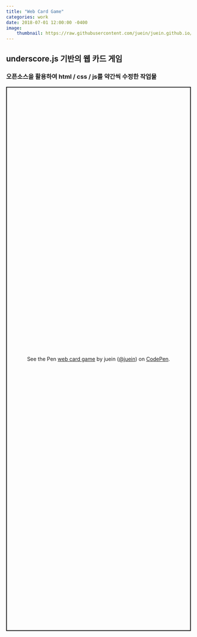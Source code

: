 ```yaml
---
title: "Web Card Game"
categories: work
date: 2018-07-01 12:00:00 -0400
image:
    thumbnail: https://raw.githubusercontent.com/juein/juein.github.io/master/img/work_thumbnail/cardgame_main.png
---
```


## underscore.js 기반의 웹 카드 게임
### 오픈소스을 활용하여 html / css / js를 약간씩 수정한 작업물


<p class="codepen" data-height="1483" data-theme-id="default" data-default-tab="result" data-user="juein" data-slug-hash="ZEYpdaa" style="height: 1483px; box-sizing: border-box; display: flex; align-items: center; justify-content: center; border: 2px solid; margin: 1em 0; padding: 1em;" data-pen-title="web card game">
  <span>See the Pen <a href="https://codepen.io/juein/pen/ZEYpdaa">
  web card game</a> by juein (<a href="https://codepen.io/juein">@juein</a>)
  on <a href="https://codepen.io">CodePen</a>.</span>
</p>
<script async src="https://static.codepen.io/assets/embed/ei.js"></script>